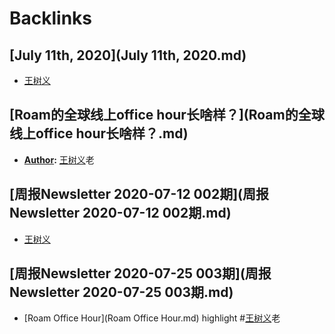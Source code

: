
# Backlinks
## [July 11th, 2020](July 11th, 2020.md)
- [王树义](王树义.md)

## [Roam的全球线上office hour长啥样？](Roam的全球线上office hour长啥样？.md)
- **[Author](Author.md):** [王树义](王树义.md)老

## [周报Newsletter 2020-07-12 002期](周报Newsletter 2020-07-12 002期.md)
- [王树义](王树义.md)

## [周报Newsletter 2020-07-25 003期](周报Newsletter 2020-07-25 003期.md)
- [Roam Office Hour](Roam Office Hour.md) highlight #[王树义](王树义.md)老

